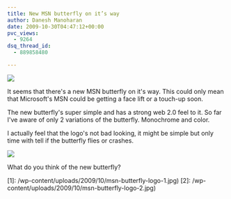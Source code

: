 ```yaml
---
title: New MSN butterfly on it’s way
author: Danesh Manoharan
date: 2009-10-30T04:47:12+00:00
pvc_views:
  - 9264
dsq_thread_id:
  - 889858480

---
```

![](/wp-content/uploads/2009/10/msn-butterfly-logo-1-450x204.jpg)

It seems that there's a new MSN butterfly on it's way. This could only mean that Microsoft's MSN could be getting a face lift or a touch-up soon.

The new butterfly's super simple and has a strong web 2.0 feel to it. So far I've aware of only 2 variations of the butterfly. Monochrome and color.

I actually feel that the logo's not bad looking, it might be simple but only time with tell if the butterfly flies or crashes.

![](/wp-content/uploads/2009/10/msn-butterfly-logo-2-450x339.jpg)

What do you think of the new butterfly?

 [1]: /wp-content/uploads/2009/10/msn-butterfly-logo-1.jpg)
 [2]: /wp-content/uploads/2009/10/msn-butterfly-logo-2.jpg)